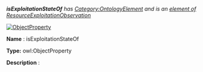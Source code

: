 ___isExploitationStateOf__ 
 has
 [Category:OntologyElement](../../Category/OntologyElement "Category:OntologyElement") 
 and is an
 [element of](../../Property/ElementOf "Property:ElementOf") 
[ResourceExploitationObservation](../../Submissions/ResourceExploitationObservation "Submissions:ResourceExploitationObservation")_




  





[![ObjectProperty](../../images/thumb/c/c3/ObjectProperty.gif/45px-ObjectProperty.gif)](../../Image/ObjectProperty.gif "ObjectProperty")


__Name__ 
 : isExploitationStateOf
 



__Type:__ 
 owl:ObjectProperty
 



__Description__ 
 :